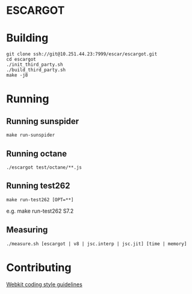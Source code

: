 ESCARGOT
========

# Building

    git clone ssh://git@10.251.44.23:7999/escar/escargot.git
    cd escargot
    ./init_third_party.sh
    ./build_third_party.sh
    make -j8

# Running

## Running sunspider
    make run-sunspider

## Running octane
    ./escargot test/octane/**.js

## Running test262
    make run-test262 [OPT=**]
e.g. make run-test262 S7.2

## Measuring
    ./measure.sh [escargot | v8 | jsc.interp | jsc.jit] [time | memory]

# Contributing

[Webkit coding style guidelines](https://www.webkit.org/coding/coding-style.html)


